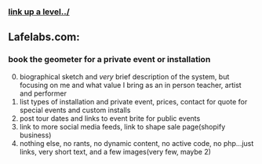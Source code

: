 ### [link up a level../](../)

## Lafelabs.com: 

### book the geometer for a private event or installation

0. biographical sketch and *very* brief description of the system, but focusing on me and what value I bring as an in person teacher, artist and performer
1. list types of installation and private event, prices, contact for quote for special events and custom installs
2. post tour dates and links to event brite for public events
3. link to more social media feeds, link to shape sale page(shopify business)
4. nothing else, no rants, no dynamic content, no active code, no php...just links, very short text, and a few images(very few, maybe 2)





